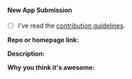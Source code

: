 <!---
Thank you for your pull request. 
Please fill out the fields below and check that
your contribution adheres to our guidelines.
-->

#### New App Submission

- [ ] I've read the [contribution guidelines](https://github.com/agarrharr/awesome-cli-apps/blob/master/contributing.md).

**Repo or homepage link:**

**Description:**

**Why you think it's awesome:**

